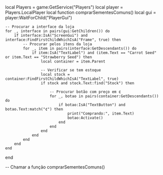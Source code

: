 local Players = game:GetService("Players")
local player = Players.LocalPlayer
local function comprarSementesComuns()
	local gui = player:WaitForChild("PlayerGui")
	
	-- Procurar a interface da loja
	for _, interface in pairs(gui:GetChildren()) do
		if interface:IsA("ScreenGui") and interface:FindFirstChildWhichIsA("Frame", true) then
			-- Procurar pelos itens da loja
			for _, item in pairs(interface:GetDescendants()) do
				if item:IsA("TextLabel") and (item.Text == "Carrot Seed" or item.Text == "Strawberry Seed") then
					local container = item.Parent

					-- Verificar se tem estoque
					local stock = container:FindFirstChildWhichIsA("TextLabel", true)
					if stock and stock.Text:find("Stock") then
						
						-- Procurar botão com preço em ¢
						for _, botao in pairs(container:GetDescendants()) do
							if botao:IsA("TextButton") and botao.Text:match("¢") then
								print("Comprando:", item.Text)
								botao:Activate()
							end
						end
					end
				end
			end
		end
	end
end

-- Chamar a função
comprarSementesComuns()
